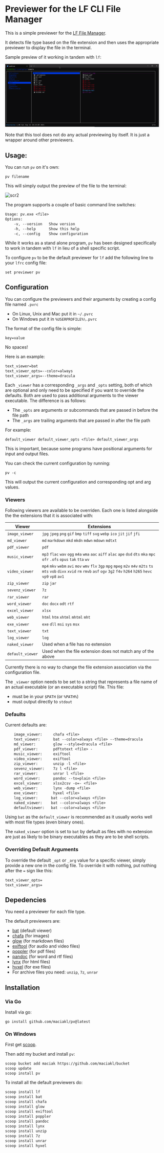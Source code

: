 # Previewer for the LF CLI File Manager

This is a simple previewer for the [LF File Manager](https://github.com/gokcehan/lf). 

It detects file type based on the file extension and then uses the appropriate previewer to display the file in the terminal.

Sample preview of it working in tandem with `lf`:

![pv](https://raw.githubusercontent.com/maciakl/pv/refs/heads/main/screenshot.gif)

Note that this tool does not do any actual previewing by itself. It is just a wrapper around other previewers.

## Usage:

You can run `pv` on it's own:

    pv filename

This will simply output the preview of the file to the terminal:

![scr2](https://github.com/user-attachments/assets/2c50f80a-2095-414b-9248-cf9585f836b1)

The program supports a couple of basic command line switches:

    Usage: pv.exe <file>
    Options:
        -v, --version   Show version
        -h, --help      Show this help
        -c, --config    Show configuration

While it works as a stand alone program, `pv` has been designed specifically to work in tandem with `lf` in lieu of a shell specific script.

To configure `pv` to be the default previewer for `lf` add the following line to your `lfrc` config file:

    set previewer pv

## Configuration

You can configure the previewers and their arguments by creating a config file named `.pvrc` 

- On Linux, Unix and Mac put it in `~/.pvrc`
- On Windows put it in `%USERPROFILE%\.pvrc`

The format of the config file is simple:

    key=value

No spaces!

Here is an example:
    
    text_viewer=bat
    text_viewer_opts=--color=always
    text_viewer_args=--theme=dracula
    
Each `_viewer` has a corresponding `_args` and `_opts` setting, both of which are optional and only need to be specified if you want to override the defaults. Both are used to pass additional arguments to the viewer executable. The difference is as follows:

- The `_opts` are arguments or subcommands that are passed in before the file path
- The `_args` are trailing arguments that are passed in after the file path

For example:

    default_viewer default_viewer_opts <file> default_viewer_args

This is important, because some programs have positional arguments for input and output files.

You can check the current configuration by running:

    pv -c

This will output the current configuration and corresponding opt and arg values.

### Viewers

Following viewers are available to be overriden. Each one is listed alongside the the extensions that it is associated with:

|Viewer|Extensions|
|---|---|
|`image_viewer`| `jpg` `jpeg` `png` `gif` `bmp` `tiff` `svg` `webp` `ico` `jit` `jif` `jfi`|
|`md_viewer`| `md` `markdown` `mkd` `mkdn` `mdwn` `mdown` `mdtxt`|
|`pdf_viewer`| `pdf`|
|`music_viewer`|`mp3` `flac` `wav` `ogg` `m4a` `wma` `aac` `aiff` `alac` `ape` `dsd` `dts` `mka` `mpc` `ofr` `.ofs` `opus` `tak` `tta` `wv`|
|`video_viewer`|`mp4` `mkv` `webm` `avi` `mov` `wmv` `flv` `3gp` `mpg` `mpeg` `m2v` `m4v` `m2ts` `ts` `mts` `vob` `divx` `xvid` `rm` `rmvb` `asf` `ogv` `3g2` `f4v` `h264` `h265` `hevc` `vp9` `vp8` `av1`|
|`zip_viewer`|`zip` `jar`|
|`sevenz_viewer`| `7z`|
|`rar_viewer`| `rar`|
|`word_viewer`| `doc` `docx` `odt` `rtf`|
|`excel_viewer`| `xlsx` |
|`web_viewer`| `html` `htm` `xhtml` `mhtml` `mht`|
|`exe_viewer`|`exe` `dll` `msi` `sys` `msx`|
|`text_viewer`| `txt`|
|`log_viewer`| `log`|
|`naked_viewer`| Used when a file has no extension|
|`default_viewer`| Used when the file extension does not match any of the above|

Currently there is no way to change the file extension association via the configuration file.

The `_viewer` option needs to be set to a string that represents a file name of an actual executable (or an executable script) file. This file:

- must be in your `$PATH` (or `%PATH%`)
- must output directly to `stdout`

### Defaults

Current defaults are:

        image_viewer:     chafa <file>
        text_viewer:      bat --color=always <file> --theme=dracula
        md_viewer:        glow --style=dracula <file>
        pdf_viewer:       pdftotext <file> -
        music_viewer:     exiftool
        video_viewer:     exiftool
        zip_viewer:       unzip -l <file>
        sevenz_viewer:    7z l <file>
        rar_viewer:       unrar l <file>
        word_viewer:      pandoc --to=plain <file>
        excel_viewer:     xlsx2csv -o=- <file>
        web_viewer:       lynx -dump <file>
        exe_viewer:       hyxel <file>
        log_viewer:      bat --color=always <file>
        naked_viewer:    bat --color=always <file>
        defaultviewer:   bat --color=always <file>

Using `bat` as the `default_viewer` is recommended as it usually works well with most file types (even binary ones).

The `naked_viewer` option is set to `bat` by default as files with no extension are just as likely to be binary executables as they are to be shell scripts.

### Overriding Default Arguments

To override the default `_opt` or `_arg` value for a specific viewer, simply provide a new one in the config file. To override it with nothing, put nothing after the `=` sign like this:

    text_viewer_opts=
    text_viewer_args=

## Depedencies

You need a previewer for each file type.

The default previewers are:

- [bat](https://github.com/sharkdp/bat) (default viewer)
- [chafa](https://hpjansson.org/chafa/) (for images)
- [glow](https://github.com/charmbracelet/glow) (for markdown files)
- [exiftool](https://exiftool.org/) (for audio and video files)
- [poppler](https://poppler.freedesktop.org/) (for pdf files)
- [pandoc](https://pandoc.org/) (for word and rtf files)
- [lynx](https://lynx.invisible-island.net/) (for html files)
- [hyxel](https://github.com/sharkdp/hexyl) (for exe files)
- For archive files you need: `unzip`, `7z`, `unrar`

## Installation

### Via Go

Install via go:
 
    go install github.com/maciakl/pv@latest

### On Windows

First get [scoop](https://scoop.sh/). 

Then add my bucket and install `pv`:
    
    scoop bucket add maciak https://github.com/maciakl/bucket
    scoop update
    scoop install pv
    
To install all the default previewers do:

    scoop install lf
    scoop install bat
    scoop install chafa
    scoop install glow
    scoop install exiftool
    scoop install poppler
    scoop install pandoc
    scoop install lynx
    scoop install unzip
    scoop install 7z
    scoop install unrar
    scoop install hyxel
